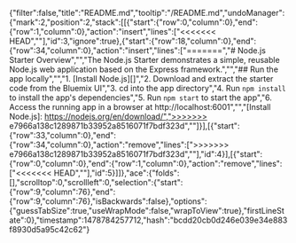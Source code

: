{"filter":false,"title":"README.md","tooltip":"/README.md","undoManager":{"mark":2,"position":2,"stack":[[{"start":{"row":0,"column":0},"end":{"row":1,"column":0},"action":"insert","lines":["<<<<<<< HEAD",""],"id":3,"ignore":true},{"start":{"row":18,"column":0},"end":{"row":34,"column":0},"action":"insert","lines":["=======","# Node.js Starter Overview","","The Node.js Starter demonstrates a simple, reusable Node.js web application based on the Express framework.","","## Run the app locally","","1. [Install Node.js][]","2. Download and extract the starter code from the Bluemix UI","3. cd into the app directory","4. Run `npm install` to install the app's dependencies","5. Run `npm start` to start the app","6. Access the running app in a browser at http://localhost:6001","","[Install Node.js]: https://nodejs.org/en/download/",">>>>>>> e7966a138c1289871b33952a8516071f7bdf323d",""]}],[{"start":{"row":33,"column":0},"end":{"row":34,"column":0},"action":"remove","lines":[">>>>>>> e7966a138c1289871b33952a8516071f7bdf323d",""],"id":4}],[{"start":{"row":0,"column":0},"end":{"row":1,"column":0},"action":"remove","lines":["<<<<<<< HEAD",""],"id":5}]]},"ace":{"folds":[],"scrolltop":0,"scrollleft":0,"selection":{"start":{"row":9,"column":76},"end":{"row":9,"column":76},"isBackwards":false},"options":{"guessTabSize":true,"useWrapMode":false,"wrapToView":true},"firstLineState":0},"timestamp":1478784257712,"hash":"bcdd20cb0d246e039e34e883f8930d5a95c42c62"}